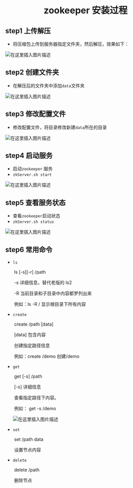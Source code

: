 <h1 align = "center">zookeeper 安装过程</h1>

## step1 上传解压

- 将压缩包上传到服务器指定文件夹，然后解压，效果如下：

![在这里插入图片描述](https://img-blog.csdnimg.cn/d58a98e4e6084ee3b434f728944ddff0.png)

## step2 创建文件夹

- 在解压后的文件夹中添加`data`文件夹

![在这里插入图片描述](https://img-blog.csdnimg.cn/ceceb760d0494d7d9fb627cebb293ab5.png)

## step3 修改配置文件

- 修改配置文件，将目录修改新建`data`所在的目录

![在这里插入图片描述](https://img-blog.csdnimg.cn/4fc2ab0c932a4c97996d9a301c4ec082.png)

## step4 启动服务

- 启动`zookeeper` 服务
- `zkServer.sh start`

![在这里插入图片描述](https://img-blog.csdnimg.cn/26106ceaece44897b561730b89ff45bc.png)

## step5 查看服务状态

- 查看`zookeeper`启动状态
- `zkServer.sh status`

![在这里插入图片描述](https://img-blog.csdnimg.cn/dca03cec603e4489904c7a0dec50cecd.png)

## step6 常用命令

- `ls`

  ​ ls [-s][-r] /path

  ​ -s 详细信息，替代老版的 ls2

  ​ -R 当前目录和子目录中内容都罗列出来

  ​ 例如：ls -R / 显示根目录下所有内容

- `create`

  ​ create /path [data]

  ​ [data] 包含内容

  ​ 创建指定路径信息

  ​ 例如：create /demo 创建/demo

- `get`

  ​ get [-s] /path

  ​ [-s] 详细信息

  ​ 查看指定路径下内容。

  ​ 例如： get -s /demo

  ![在这里插入图片描述](https://img-blog.csdnimg.cn/895f87326913459ead76d8a4d32a9680.png)

- `set`

  ​ set /path data

  ​ 设置节点内容

- `delete`

  ​ delete /path

  ​ 删除节点
